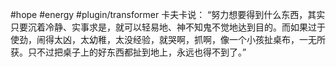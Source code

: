 #hope #energy #plugin/transformer 
卡夫卡说：
“努力想要得到什么东西，其实只要沉着冷静、实事求是，就可以轻易地、神不知鬼不觉地达到目的。而如果过于使劲，闹得太凶，太幼稚，太没经验，就哭啊，抓啊，像一个小孩扯桌布，一无所获。只不过把桌子上的好东西都扯到地上，永远也得不到了。”


